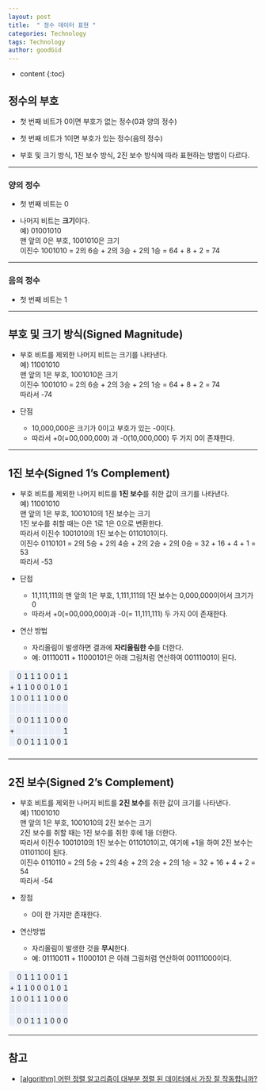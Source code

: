 ```yaml
---
layout: post
title:  " 정수 데이터 표현 "
categories: Technology
tags: Technology
author: goodGid
---
```

* content
{:toc}

## 정수의 부호

* 첫 번째 비트가 0이면 부호가 없는 정수(0과 양의 정수)

* 첫 번째 비트가 1이면 부호가 있는 정수(음의 정수)

* 부호 및 크기 방식, 1진 보수 방식, 2진 보수 방식에 따라 표현하는 방법이 다르다.











---

### 양의 정수

* 첫 번째 비트는 0

* 나머지 비트는 **크기**이다. <br> 예) 01001010 <br> 맨 앞의 0은 부호, 1001010은 크기 <br> 이진수 1001010 = 2의 6승 + 2의 3승 + 2의 1승 = 64 + 8 + 2 = 74

---

### 음의 정수

* 첫 번째 비트는 1

---

## 부호 및 크기 방식(Signed Magnitude)

* 부호 비트를 제외한 나머지 비트는 크기를 나타낸다. <br> 예) 11001010 <br> 맨 앞의 1은 부호, 1001010은 크기 <br> 이진수 1001010 = 2의 6승 + 2의 3승 + 2의 1승 = 64 + 8 + 2 = 74 <br> 따라서 -74

* 단점
    - 10,000,000은 크기가 0이고 부호가 있는 -0이다. 
    - 따라서 +0(=00,000,000) 과 -0(10,000,000) 두 가지 0이 존재한다.

---

## 1진 보수(Signed 1’s Complement)

* 부호 비트를 제외한 나머지 비트를 **1진 보수**를 취한 값이 크기를 나타낸다. <br> 예) 11001010 <br> 맨 앞의 1은 부호, 1001010의 1진 보수는 크기 <br> 1진 보수를 취할 때는 0은 1로 1은 0으로 변환한다. <br> 따라서 이진수 1001010의 1진 보수는 0110101이다. <br> 이진수 0110101 = 2의 5승 + 2의 4승 + 2의 2승 + 2의 0승 = 32 + 16 + 4 + 1 = 53 <br> 따라서 -53

* 단점
    - 11,111,111의 맨 앞의 1은 부호, 1,111,111의 1진 보수는 0,000,000이어서 크기가 0
    - 따라서 +0(=00,000,000)과 -0(= 11,111,111) 두 가지 0이 존재한다.

* 연산 방법
    - 자리올림이 발생하면 결과에 **자리올림한 수**를 더한다.
    - 예: 01110011 + 11000101은 아래 그림처럼 연산하여 00111001이 된다.

![](/assets/img/posts/integer_data_representation_1.png)


---

## 2진 보수(Signed 2’s Complement)

* 부호 비트를 제외한 나머지 비트를 **2진 보수**를 취한 값이 크기를 나타낸다. <br> 예) 11001010 <br> 맨 앞의 1은 부호, 1001010의 2진 보수는 크기 <br> 2진 보수를 취할 때는 1진 보수를 취한 후에 1을 더한다. <br> 따라서 이진수 1001010의 1진 보수는 0110101이고, 여기에 +1을 하여 2진 보수는 0110110이 된다. <br> 이진수 0110110 = 2의 5승 + 2의 4승 + 2의 2승 + 2의 1승 = 32 + 16 + 4 + 2 = 54 <br> 따라서 -54

* 장점
    - 0이 한 가지만 존재한다.

* 연산방법
    - 자리올림이 발생한 것을 **무시**한다.
    - 예: 01110011 + 11000101 은 아래 그림처럼 연산하여 00111000이다.

![](/assets/img/posts/integer_data_representation_2.png)



---

## 참고

* [[algorithm] 어떤 정렬 알고리즘이 대부분 정렬 된 데이터에서 가장 잘 작동합니까?](https://code.i-harness.com/ko-kr/q/35b8c)